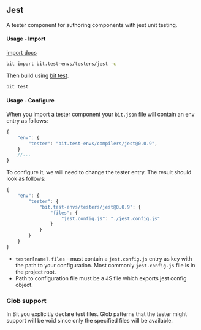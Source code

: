 Jest
-----
A tester component for authoring components with jest unit testing.

#### Usage - Import

[import docs](https://docs.bitsrc.io/docs/cli-import.html#import-a-new-environment)

```bash
bit import bit.test-envs/testers/jest -c
```

Then build using [bit test](https://docs.bitsrc.io/docs/cli-test.html).

```bash
bit test
```

#### Usage - Configure

When you import a tester component your `bit.json` file will contain an env entry as follows:

```Typescript
{
    "env": {
        "tester": "bit.test-envs/compilers/jest@0.0.9",
    }
    //...
}
```

To configure it, we will need to change the tester entry. The result should look as follows:

```Typescript
{
    "env": {
        "tester": {
            "bit.test-envs/testers/jest@0.0.9": {
                "files": {
                    "jest.config.js": "./jest.config.js"
                }
            }
        }
    }
}
```

- `tester[name].files` - must contain a `jest.config.js` entry as key with the path to your configuration. Most commonly `jest.config.js` file is in the project root.
- Path to configuration file must be a JS file which exports jest config object.

### Glob support

In Bit you explicitly declare test files. Glob patterns that the tester might support will be void since only the specified files will be available.
